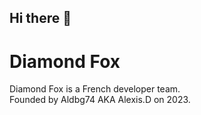 ## Hi there 👋

<h1> Diamond Fox </h1>

Diamond Fox is a French developer team. <br>
Founded by Aldbg74 AKA Alexis.D on 2023. <br>
